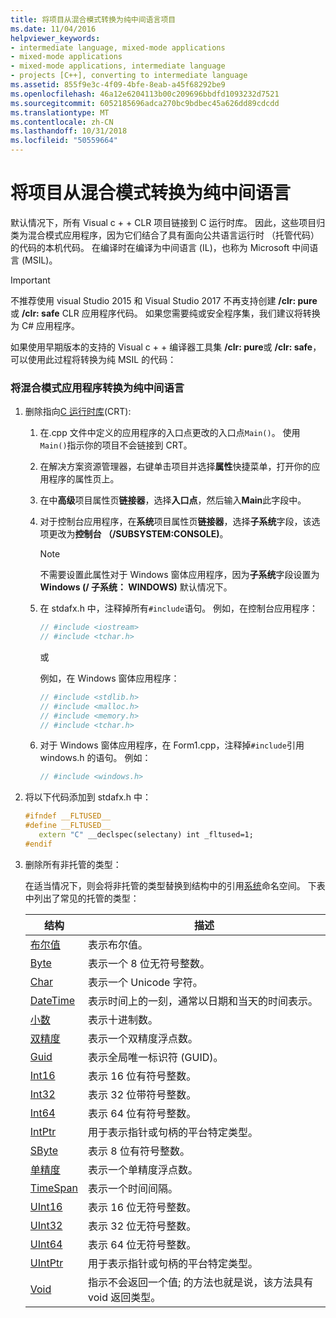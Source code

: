 ```yaml
---
title: 将项目从混合模式转换为纯中间语言项目
ms.date: 11/04/2016
helpviewer_keywords:
- intermediate language, mixed-mode applications
- mixed-mode applications
- mixed-mode applications, intermediate language
- projects [C++], converting to intermediate language
ms.assetid: 855f9e3c-4f09-4bfe-8eab-a45f68292be9
ms.openlocfilehash: 46a12e6204113b00c209696bbdfd1093232d7521
ms.sourcegitcommit: 6052185696adca270bc9bdbec45a626dd89cdcdd
ms.translationtype: MT
ms.contentlocale: zh-CN
ms.lasthandoff: 10/31/2018
ms.locfileid: "50559664"
---
```

# <a name="converting-projects-from-mixed-mode-to-pure-intermediate-language"></a>将项目从混合模式转换为纯中间语言

默认情况下，所有 Visual c + + CLR 项目链接到 C 运行时库。 因此，这些项目归类为混合模式应用程序，因为它们结合了具有面向公共语言运行时 （托管代码） 的代码的本机代码。 在编译时在编译为中间语言 (IL)，也称为 Microsoft 中间语言 (MSIL)。

> [!IMPORTANT]
> 不推荐使用 visual Studio 2015 和 Visual Studio 2017 不再支持创建 **/clr: pure**或 **/clr: safe** CLR 应用程序代码。 如果您需要纯或安全程序集，我们建议将转换为 C# 应用程序。

如果使用早期版本的支持的 Visual c + + 编译器工具集 **/clr: pure**或 **/clr: safe**，可以使用此过程将转换为纯 MSIL 的代码：

### <a name="to-convert-your-mixed-mode-application-into-pure-intermediate-language"></a>将混合模式应用程序转换为纯中间语言

1. 删除指向[C 运行时库](../c-runtime-library/crt-library-features.md)(CRT):

   1. 在.cpp 文件中定义的应用程序的入口点更改的入口点`Main()`。 使用`Main()`指示你的项目不会链接到 CRT。

   2. 在解决方案资源管理器，右键单击项目并选择**属性**快捷菜单，打开你的应用程序的属性页上。

   3. 在中**高级**项目属性页**链接器**，选择**入口点**，然后输入**Main**此字段中。

   4. 对于控制台应用程序，在**系统**项目属性页**链接器**，选择**子系统**字段，该选项更改为**控制台 （/SUBSYSTEM:CONSOLE)**。

      > [!NOTE]
      > 不需要设置此属性对于 Windows 窗体应用程序，因为**子系统**字段设置为**Windows (/ 子系统： WINDOWS)** 默认情况下。

   5. 在 stdafx.h 中，注释掉所有`#include`语句。 例如，在控制台应用程序：

      ```cpp
      // #include <iostream>
      // #include <tchar.h>
      ```

       或

       例如，在 Windows 窗体应用程序：

      ```cpp
      // #include <stdlib.h>
      // #include <malloc.h>
      // #include <memory.h>
      // #include <tchar.h>
      ```

   6. 对于 Windows 窗体应用程序，在 Form1.cpp，注释掉`#include`引用 windows.h 的语句。 例如：

      ```cpp
      // #include <windows.h>
      ```

2. 将以下代码添加到 stdafx.h 中：

   ```cpp
   #ifndef __FLTUSED__
   #define __FLTUSED__
      extern "C" __declspec(selectany) int _fltused=1;
   #endif
   ```

3. 删除所有非托管的类型：

   在适当情况下，则会将非托管的类型替换到结构中的引用[系统](/dotnet/api/system)命名空间。 下表中列出了常见的托管的类型：

   |结构|描述|
   |---------------|-----------------|
   |[布尔值](/dotnet/api/system.boolean)|表示布尔值。|
   |[Byte](/dotnet/api/system.byte)|表示一个 8 位无符号整数。|
   |[Char](/dotnet/api/system.char)|表示一个 Unicode 字符。|
   |[DateTime](/dotnet/api/system.datetime.datetime.aspx)|表示时间上的一刻，通常以日期和当天的时间表示。|
   |[小数](/dotnet/api/system.decimal)|表示十进制数。|
   |[双精度](/dotnet/api/system.double)|表示一个双精度浮点数。|
   |[Guid](/dotnet/api/system.guid)|表示全局唯一标识符 (GUID)。|
   |[Int16](/dotnet/api/system.int16)|表示 16 位有符号整数。|
   |[Int32](/dotnet/api/system.int32)|表示 32 位带符号整数。|
   |[Int64](/dotnet/api/system.int64)|表示 64 位有符号整数。|
   |[IntPtr](/dotnet/api/system.intptr)|用于表示指针或句柄的平台特定类型。|
   |[SByte](/dotnet/api/system.byte.aspx)|表示 8 位有符号整数。|
   |[单精度](/dotnet/api/system.single.aspx)|表示一个单精度浮点数。|
   |[TimeSpan](/dotnet/api/system.timespan)|表示一个时间间隔。|
   |[UInt16](/dotnet/api/system.uint16)|表示 16 位无符号整数。|
   |[UInt32](/dotnet/api/system.uint32)|表示 32 位无符号整数。|
   |[UInt64](/dotnet/api/system.uint64)|表示 64 位无符号整数。|
   |[UIntPtr](/dotnet/api/system.uintptr)|用于表示指针或句柄的平台特定类型。|
   |[Void](/dotnet/api/system.void)|指示不会返回一个值; 的方法也就是说，该方法具有 void 返回类型。|